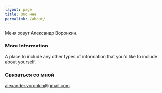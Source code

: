 ```yaml
---
layout: page
title: Обо мне
permalink: /about/
---
```


Меня зовут Александр Воронкин.

### More Information

A place to include any other types of information that you'd like to include about yourself.

### Связаться со мной

[alexander.voronkin@gmail.com](mailto:alexander.voronkin@gmail.com)
